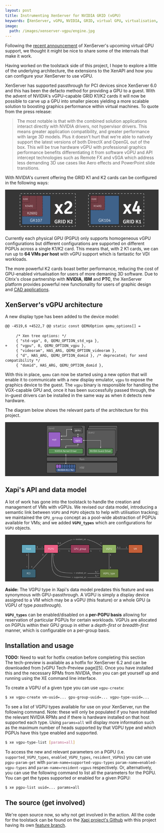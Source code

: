 ```yaml
---
layout: post
title: Instrumenting XenServer for NVIDIA GRID (vGPU)
keywords: [XenServer, vGPU, NVIDIA, GRID, virtual GPU, virtualisation, virt]
image:
  path: /images/xenserver-vgpu/engine.jpg
---
```


Following the [recent announcement][1] of XenServer's upcoming virtual GPU
support, we thought it might be nice to share some of the internals that
make it work.

Having worked on the toolstack side of this project, I hope to explore a little
of the underlying architecture, the extensions to the XenAPI and how you can
configure your XenServer to use vGPU.

XenServer has supported passthrough for PCI devices since XenServer 6.0 and
this has been the defacto method for providing a GPU to a guest. With the
advent of NVIDIA's vGPU-capable GRID K1/K2 cards it will now be possible to
carve up a GPU into smaller pieces yielding a more scalable solution to
boosting graphics performance within virtual machines. To quote from the press
release:

> The most notable is that with the combined solution applications interact
directly with NVIDIA drivers, not hypervisor drivers.  This means greater
application compatibility, and greater performance with large 3D models.  Plus
it doesn’t hurt that we’re able to natively support the latest versions of both
DirectX and OpenGL out of the box. This will be true hardware vGPU with
professional graphics performance benefits differentiating it from software
vGPU and API intercept technologies such as Remote FX and vSGA which address
less demanding 3D use cases like Aero effects and PowerPoint slide transitions.

With NVIDIA's current offering the GRID K1 and K2 cards can be configured in
the following ways:

![Possible VGX configurations](/images/xenserver-vgpu/vgx-configs.png)

Currently each physical GPU (PGPU) only supports homogeneous vGPU
configurations but different configurations are supported on different PGPUs
across a single K1/K2 card. This means that, with 2 K1 cards, we can run up to
**64 VMs per host** with vGPU support which is fantastic for VDI workloads.

The more powerful K2 cards boast better performance, reducing the cost of
GPU-enabled virtualisation for users of more demaning 3D software. Due to
Citrix's close partnership with **NVIDIA**, **IBM** and **PTC**, the XenServer
platform provides powerful new functionality for users of graphic design and
[CAD applications][4].

## XenServer's vGPU architecture
A new display type has been added to the device model:

```udiff
@@ -4519,6 +4522,7 @@ static const QEMUOption qemu_options[] =

     /* Xen tree options: */
     { "std-vga", 0, QEMU_OPTION_std_vga },
+    { "vgpu", 0, QEMU_OPTION_vgpu },
     { "videoram", HAS_ARG, QEMU_OPTION_videoram },
     { "d", HAS_ARG, QEMU_OPTION_domid }, /* deprecated; for xend compatibility */
     { "domid", HAS_ARG, QEMU_OPTION_domid },
```

With this in place, `qemu` can now be started using a new option that will
enable it to communicate with a new display emulator, `vgpu` to expose the
graphics device to the guest. The `vgpu` binary is responsible for handling the
VGX-capable GPU and, once it has been successfully passed through, the in-guest
drivers can be installed in the same way as when it detects new hardware.

The diagram below shows the relevant parts of the architecture for this
project.

![XenServer's vGPU architecture](/images/xenserver-vgpu/arch.png)

## Xapi's API and data model

A lot of work has gone into the toolstack to handle the creation and management
of VMs with vGPUs. We revised our data model, introducing a semantic link
between `VGPU` and `PGPU` objects to help with utilisation tracking; we
maintained the `GPU_group` concept as a pool-wide abstraction of PGPUs
available for VMs; and we added **`VGPU_types`** which are configurations for
`VGPU` objects.

![Xapi's vGPU datamodel](/images/xenserver-vgpu/datamodel.png)

<div class="aside">
<b>Aside:</b> The VGPU type in Xapi's data model predates this feature and was
synonymous with GPU-passthrough. A VGPU is simply a display device assigned to
a VM which may be a vGPU (this feature) or a whole GPU (a VGPU of type
<i>passthrough</i>).
</div>

**`VGPU_types`** can be enabled/disabled on a **per-PGPU basis** allowing for
reservation of particular PGPUs for certain workloads. VGPUs are allocated on
PGPUs within their GPU group in either a _depth-first_ or _breadth-first_
manner, which is configurable on a per-group basis.

## Installation and usage
<div class="aside">
<b>TODO:</b> Need to wait for hotfix creation before completing this section
</div>
The tech-preview is available as a hotfix for XenServer 6.2 and can be
downloaded from [vGPU Tech-Preview page][5]. Once you have installed this and
the necessary RPMs from NVIDIA, then you can get yourself up and running using
the XE command line interface.

To create a VGPU of a given type you can use `vgpu-create`:

```bash
$ xe vgpu-create vm-uuid=... gpu-group-uuid=... vgpu-type-uuid=...
```

To see a list of VGPU types available for use on your XenServer, run the
following command. Note: these will only be populated if you have installed the
relevant NVIDIA RPMs and if there is hardware installed on that host supported
each type. Using `params=all` will display more information such as the maximum
number of heads supported by that VGPU type and which PGPUs have this type
enabled and supported.

```bash
$ xe vgpu-type-list [params=all]
```

To access the new and relevant parameters on a PGPU (i.e.
`supported_VGPU_types`, `enabled_VGPU_types`, `resident_VGPUs`) you can use
`pgpu-param-get` with `param-name=supported-vgpu-types`
`param-name=enabled-vgpu-types` and `param-name=resident-vgpus` respectively.
Or, alternatively, you can use the following command to list all the parameters
for the PGPU.  You can get the types supported or enabled for a given PGPU:

```bash
$ xe pgpu-list uuid=... params=all
```

## The source (get involved)
We're open source now, so why not get involved in the action. All the code for
the toolstack can be found on the [Xapi project's Github][2] with this project
having its own [feature branch][3].

[1]: http://blogs.citrix.com/2013/08/26/preparing-for-true-hardware-gpu-sharing-for-vdi-with-xenserver-xendesktop-and-nvidia-grid/
[2]: http://github.com/xapi-project
[3]: http://github.com/xapi-project/xen-api/tree/pr-1061
[4]: http://investor.ptc.com/releasedetail.cfm?ReleaseID=770282
[5]: http://www.citrix.com/go/vgpu
